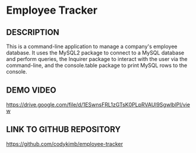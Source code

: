 # Employee Tracker
  
## DESCRIPTION  
This is a command-line application to manage a company's employee database. It uses the MySQL2 package to connect to a MySQL database and perform queries, the Inquirer package to interact with the user via the command-line, and the console.table package to print MySQL rows to the console.

## DEMO VIDEO  
https://drive.google.com/file/d/1ESwnsFRL1zGTsK0PLpRVAUl9SgwlblPI/view
  
## LINK TO GITHUB REPOSITORY  
https://github.com/codykimb/employee-tracker

